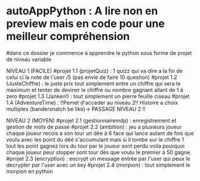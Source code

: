 # autoAppPython : A lire non en preview mais en code pour une meilleur compréhension

#dans ce dossier je commence à apprendre le python sous forme de projet de niveau variable

NIVEAU 1 (FACILE)
#projet 1.1 (projetQuiz) : 1 quizz qui va dire a la fin de celui ci la note de l'user /5 (pas envie de faire 10 question) 
#projet 1.2 (JusteChiffre) : le juste prix tout simplement entre un chiffre qui sera le maximum et tenter de deviner le chiffre ou nombre gagnant allant de 1 à zero
#projet 1.3 (Janken!) : tout simplement un pierre feuille ciseau 
#projet 1.4 (AdventureTime) : !!Pemet d'acceder au niveau 2!! Histoire a choix multiples (bandersnatch be like)-> PASSAGE NIVEAU 2 !!

NIVEAU 2 (MOYEN) 
#projet 2.1 (gestionnairemdp) : enregistrement et gestion de mots de passe 
#projet 2.2 (ambition) : jeu a plusieurs joueur chaque joueur recois a son tour un dée à 6 face qui lance autant de fois que voulu avec les point du déé s'accumulant mais si                            il tombe sur le chiffre 1 tout les point gagnez lors du tour par le joueur sont perdu voila pourquoi chaque joueur peur stopper sont tour dès que                               voulu le premier à 50 gagne.
#projet 2.3 (encryption) : encrypt un message entrée par l'user qui peux le decrypter par l'user avec un key 
#projet 2.4 (morpion) : tout simplement le morpion en python





